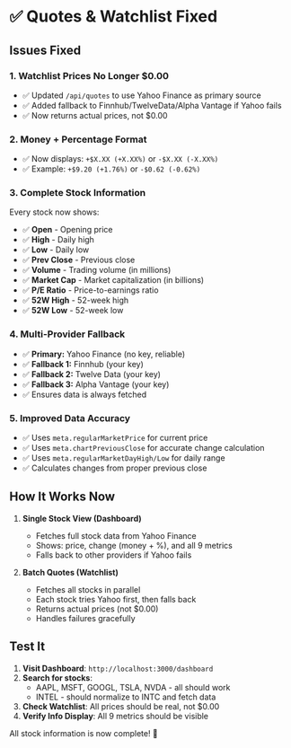# ✅ Quotes & Watchlist Fixed

## Issues Fixed

### 1. **Watchlist Prices No Longer $0.00**
- ✅ Updated `/api/quotes` to use Yahoo Finance as primary source
- ✅ Added fallback to Finnhub/TwelveData/Alpha Vantage if Yahoo fails
- ✅ Now returns actual prices, not $0.00

### 2. **Money + Percentage Format**
- ✅ Now displays: `+$X.XX (+X.XX%)` or `-$X.XX (-X.XX%)`
- ✅ Example: `+$9.20 (+1.76%)` or `-$0.62 (-0.62%)`

### 3. **Complete Stock Information**
Every stock now shows:
- ✅ **Open** - Opening price
- ✅ **High** - Daily high
- ✅ **Low** - Daily low  
- ✅ **Prev Close** - Previous close
- ✅ **Volume** - Trading volume (in millions)
- ✅ **Market Cap** - Market capitalization (in billions)
- ✅ **P/E Ratio** - Price-to-earnings ratio
- ✅ **52W High** - 52-week high
- ✅ **52W Low** - 52-week low

### 4. **Multi-Provider Fallback**
- ✅ **Primary:** Yahoo Finance (no key, reliable)
- ✅ **Fallback 1:** Finnhub (your key)
- ✅ **Fallback 2:** Twelve Data (your key)
- ✅ **Fallback 3:** Alpha Vantage (your key)
- ✅ Ensures data is always fetched

### 5. **Improved Data Accuracy**
- ✅ Uses `meta.regularMarketPrice` for current price
- ✅ Uses `meta.chartPreviousClose` for accurate change calculation
- ✅ Uses `meta.regularMarketDayHigh/Low` for daily range
- ✅ Calculates changes from proper previous close

## How It Works Now

1. **Single Stock View (Dashboard)**
   - Fetches full stock data from Yahoo Finance
   - Shows: price, change (money + %), and all 9 metrics
   - Falls back to other providers if Yahoo fails

2. **Batch Quotes (Watchlist)**
   - Fetches all stocks in parallel
   - Each stock tries Yahoo first, then falls back
   - Returns actual prices (not $0.00)
   - Handles failures gracefully

## Test It

1. **Visit Dashboard**: `http://localhost:3000/dashboard`
2. **Search for stocks**:
   - AAPL, MSFT, GOOGL, TSLA, NVDA - all should work
   - INTEL - should normalize to INTC and fetch data
3. **Check Watchlist**: All prices should be real, not $0.00
4. **Verify Info Display**: All 9 metrics should be visible

All stock information is now complete! 🎉

